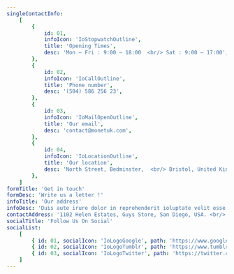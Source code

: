 ```yaml
---
singleContactInfo:
    [
        {
            id: 01,
            infoIcon: 'IoStopwatchOutline',
            title: 'Opening Times',
            desc: 'Mon – Fri : 9:00 – 18:00  <br/> Sat : 9:00 – 17:00',
        },
        {
            id: 02,
            infoIcon: 'IoCallOutline',
            title: 'Phone number',
            desc: '(504) 586 256 23',
        },
        {
            id: 03,
            infoIcon: 'IoMailOpenOutline',
            title: 'Our email',
            desc: 'contact@monetuk.com',
        },
        {
            id: 04,
            infoIcon: 'IoLocationOutline',
            title: 'Our location',
            desc: 'North Street, Bedminster,  <br/> Bristol, United Kingdom.',
        },
    ]
formTitle: 'Get in touch'
formDesc: 'Write us a letter !'
infoTitle: 'Our address'
infoDesc: 'Duis aute irure dolor in reprehenderit ioluptate velit esse cillum dolore pariatur.'
contactAddress: '1102 Helen Estates, Guys Store, San Diego, USA. <br/> (693) 650-2389 <br/> office@helendo.com'
socialTitle: 'Follow Us On Social'
socialList:
    [
        { id: 01, socialIcon: 'IoLogoGoogle', path: 'https://www.google.com/' },
        { id: 02, socialIcon: 'IoLogoTumblr', path: 'https://www.tumblr.com/' },
        { id: 03, socialIcon: 'IoLogoTwitter', path: 'https://twitter.com/' },
    ]
---
```

